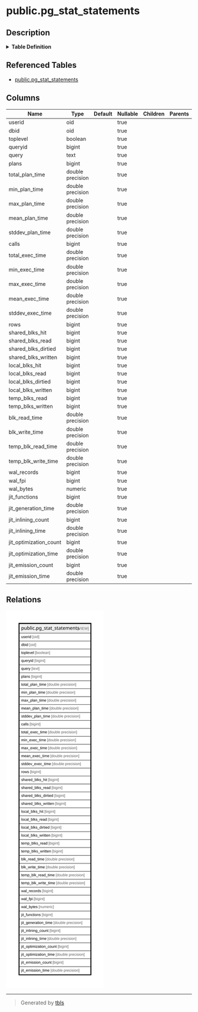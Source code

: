 # public.pg_stat_statements

## Description

<details>
<summary><strong>Table Definition</strong></summary>

```sql
CREATE VIEW pg_stat_statements AS (
 SELECT pg_stat_statements.userid,
    pg_stat_statements.dbid,
    pg_stat_statements.toplevel,
    pg_stat_statements.queryid,
    pg_stat_statements.query,
    pg_stat_statements.plans,
    pg_stat_statements.total_plan_time,
    pg_stat_statements.min_plan_time,
    pg_stat_statements.max_plan_time,
    pg_stat_statements.mean_plan_time,
    pg_stat_statements.stddev_plan_time,
    pg_stat_statements.calls,
    pg_stat_statements.total_exec_time,
    pg_stat_statements.min_exec_time,
    pg_stat_statements.max_exec_time,
    pg_stat_statements.mean_exec_time,
    pg_stat_statements.stddev_exec_time,
    pg_stat_statements.rows,
    pg_stat_statements.shared_blks_hit,
    pg_stat_statements.shared_blks_read,
    pg_stat_statements.shared_blks_dirtied,
    pg_stat_statements.shared_blks_written,
    pg_stat_statements.local_blks_hit,
    pg_stat_statements.local_blks_read,
    pg_stat_statements.local_blks_dirtied,
    pg_stat_statements.local_blks_written,
    pg_stat_statements.temp_blks_read,
    pg_stat_statements.temp_blks_written,
    pg_stat_statements.blk_read_time,
    pg_stat_statements.blk_write_time,
    pg_stat_statements.temp_blk_read_time,
    pg_stat_statements.temp_blk_write_time,
    pg_stat_statements.wal_records,
    pg_stat_statements.wal_fpi,
    pg_stat_statements.wal_bytes,
    pg_stat_statements.jit_functions,
    pg_stat_statements.jit_generation_time,
    pg_stat_statements.jit_inlining_count,
    pg_stat_statements.jit_inlining_time,
    pg_stat_statements.jit_optimization_count,
    pg_stat_statements.jit_optimization_time,
    pg_stat_statements.jit_emission_count,
    pg_stat_statements.jit_emission_time
   FROM pg_stat_statements(true) pg_stat_statements(userid, dbid, toplevel, queryid, query, plans, total_plan_time, min_plan_time, max_plan_time, mean_plan_time, stddev_plan_time, calls, total_exec_time, min_exec_time, max_exec_time, mean_exec_time, stddev_exec_time, rows, shared_blks_hit, shared_blks_read, shared_blks_dirtied, shared_blks_written, local_blks_hit, local_blks_read, local_blks_dirtied, local_blks_written, temp_blks_read, temp_blks_written, blk_read_time, blk_write_time, temp_blk_read_time, temp_blk_write_time, wal_records, wal_fpi, wal_bytes, jit_functions, jit_generation_time, jit_inlining_count, jit_inlining_time, jit_optimization_count, jit_optimization_time, jit_emission_count, jit_emission_time)
)
```

</details>

## Referenced Tables

- [public.pg_stat_statements](public.pg_stat_statements.md)

## Columns

| Name                   | Type             | Default | Nullable | Children | Parents | Comment |
| ---------------------- | ---------------- | ------- | -------- | -------- | ------- | ------- |
| userid                 | oid              |         | true     |          |         |         |
| dbid                   | oid              |         | true     |          |         |         |
| toplevel               | boolean          |         | true     |          |         |         |
| queryid                | bigint           |         | true     |          |         |         |
| query                  | text             |         | true     |          |         |         |
| plans                  | bigint           |         | true     |          |         |         |
| total_plan_time        | double precision |         | true     |          |         |         |
| min_plan_time          | double precision |         | true     |          |         |         |
| max_plan_time          | double precision |         | true     |          |         |         |
| mean_plan_time         | double precision |         | true     |          |         |         |
| stddev_plan_time       | double precision |         | true     |          |         |         |
| calls                  | bigint           |         | true     |          |         |         |
| total_exec_time        | double precision |         | true     |          |         |         |
| min_exec_time          | double precision |         | true     |          |         |         |
| max_exec_time          | double precision |         | true     |          |         |         |
| mean_exec_time         | double precision |         | true     |          |         |         |
| stddev_exec_time       | double precision |         | true     |          |         |         |
| rows                   | bigint           |         | true     |          |         |         |
| shared_blks_hit        | bigint           |         | true     |          |         |         |
| shared_blks_read       | bigint           |         | true     |          |         |         |
| shared_blks_dirtied    | bigint           |         | true     |          |         |         |
| shared_blks_written    | bigint           |         | true     |          |         |         |
| local_blks_hit         | bigint           |         | true     |          |         |         |
| local_blks_read        | bigint           |         | true     |          |         |         |
| local_blks_dirtied     | bigint           |         | true     |          |         |         |
| local_blks_written     | bigint           |         | true     |          |         |         |
| temp_blks_read         | bigint           |         | true     |          |         |         |
| temp_blks_written      | bigint           |         | true     |          |         |         |
| blk_read_time          | double precision |         | true     |          |         |         |
| blk_write_time         | double precision |         | true     |          |         |         |
| temp_blk_read_time     | double precision |         | true     |          |         |         |
| temp_blk_write_time    | double precision |         | true     |          |         |         |
| wal_records            | bigint           |         | true     |          |         |         |
| wal_fpi                | bigint           |         | true     |          |         |         |
| wal_bytes              | numeric          |         | true     |          |         |         |
| jit_functions          | bigint           |         | true     |          |         |         |
| jit_generation_time    | double precision |         | true     |          |         |         |
| jit_inlining_count     | bigint           |         | true     |          |         |         |
| jit_inlining_time      | double precision |         | true     |          |         |         |
| jit_optimization_count | bigint           |         | true     |          |         |         |
| jit_optimization_time  | double precision |         | true     |          |         |         |
| jit_emission_count     | bigint           |         | true     |          |         |         |
| jit_emission_time      | double precision |         | true     |          |         |         |

## Relations

![er](public.pg_stat_statements.svg)

---

> Generated by [tbls](https://github.com/k1LoW/tbls)
